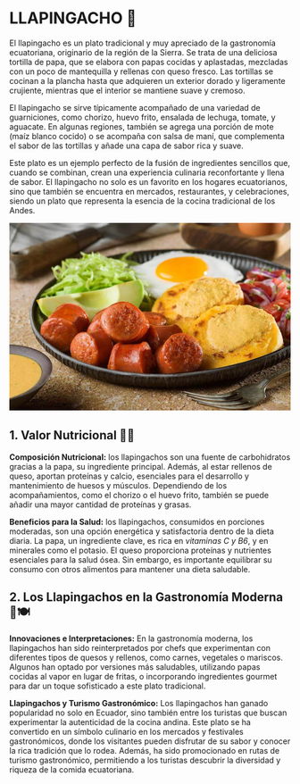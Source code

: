 # LLAPINGACHO 🥔

El llapingacho es un plato tradicional y muy apreciado de la gastronomía ecuatoriana, originario de la región de la Sierra. Se trata de una deliciosa tortilla de papa, que se elabora con papas cocidas y aplastadas, mezcladas con un poco de mantequilla y rellenas con queso fresco. Las tortillas se cocinan a la plancha hasta que adquieren un exterior dorado y ligeramente crujiente, mientras que el interior se mantiene suave y cremoso.

El llapingacho se sirve típicamente acompañado de una variedad de guarniciones, como chorizo, huevo frito, ensalada de lechuga, tomate, y aguacate. En algunas regiones, también se agrega una porción de mote (maíz blanco cocido) o se acompaña con salsa de maní, que complementa el sabor de las tortillas y añade una capa de sabor rica y suave.

Este plato es un ejemplo perfecto de la fusión de ingredientes sencillos que, cuando se combinan, crean una experiencia culinaria reconfortante y llena de sabor. El llapingacho no solo es un favorito en los hogares ecuatorianos, sino que también se encuentra en mercados, restaurantes, y celebraciones, siendo un plato que representa la esencia de la cocina tradicional de los Andes.

![llapingacho](imagenes/llapingacho.jpg)

## 1. Valor Nutricional 🥔💪
**Composición Nutricional:**
los llapingachos son una fuente de carbohidratos gracias a la papa, su ingrediente principal. Además, al estar rellenos de queso, aportan proteínas y calcio, esenciales para el desarrollo y mantenimiento de huesos y músculos. Dependiendo de los acompañamientos, como el chorizo o el huevo frito, también se puede añadir una mayor cantidad de proteínas y grasas.

**Beneficios para la Salud:**
los llapingachos, consumidos en porciones moderadas, son una opción energética y satisfactoria dentro de la dieta diaria. La papa, un ingrediente clave, es rica en *vitaminas C y B6*, y en minerales como el potasio. El queso proporciona proteínas y nutrientes esenciales para la salud ósea. Sin embargo, es importante equilibrar su consumo con otros alimentos para mantener una dieta saludable.

## 2. Los Llapingachos en la Gastronomía Moderna 🥔🍽️
**Innovaciones e Interpretaciones:**
En la gastronomía moderna, los llapingachos han sido reinterpretados por chefs que experimentan con diferentes tipos de quesos y rellenos, como carnes, vegetales o mariscos. Algunos han optado por versiones más saludables, utilizando papas cocidas al vapor en lugar de fritas, o incorporando ingredientes gourmet para dar un toque sofisticado a este plato tradicional.

**Llapingachos y Turismo Gastronómico:**
Los llapingachos han ganado popularidad no solo en Ecuador, sino también entre los turistas que buscan experimentar la autenticidad de la cocina andina. Este plato se ha convertido en un símbolo culinario en los mercados y festivales gastronómicos, donde los visitantes pueden disfrutar de su sabor y conocer la rica tradición que lo rodea. Además, ha sido promocionado en rutas de turismo gastronómico, permitiendo a los turistas descubrir la diversidad y riqueza de la comida ecuatoriana.